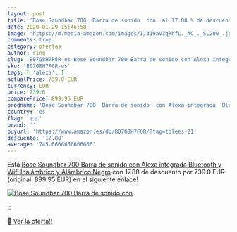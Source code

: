 ```yaml
---
layout: post
title: 'Bose Soundbar 700  Barra de sonido  con  al 17.88 % de descuento'
date: 2020-01-29 15:46:58
image: 'https://m.media-amazon.com/images/I/319aV3qkhfL._AC_._SL200_.jpg'
comments: true
category: ofertas
author: ring
slug: 'B07G8H7F6R-es Bose Soundbar 700 Barra de sonido con Alexa integrada...'
sku: 'B07G8H7F6R-es'
tags: [ 'alexa', ]
actualPrice: 739.0 EUR
currency: EUR
price: 739.0
comparePrice: 899.95 EUR
prodname: 'Bose Soundbar 700  Barra de sonido  con Alexa integrada  Bluetooth y Wifi  Inalámbrico y Alámbrico  Negro'
country: 'es'
flag: '🇪🇸'
brand: ''
buyurl: 'https://www.amazon.es/dp/B07G8H7F6R/?tag=tolees-21'
descuento: '17.88'
average: '745.6666666666666'
---
```


Está [Bose Soundbar 700  Barra de sonido  con Alexa integrada  Bluetooth y Wifi  Inalámbrico y Alámbrico  Negro](https://www.amazon.es/dp/B07G8H7F6R/?tag=tolees-21) con 17.88 de descuento por 739.0 EUR (original: 899.95 EUR) en el siguiente enlace!

[![Bose Soundbar 700  Barra de sonido  con ](https://m.media-amazon.com/images/I/319aV3qkhfL._AC_._SL200_.jpg)](https://www.amazon.es/dp/B07G8H7F6R/?tag=tolees-21)

ℹ️:


[🛒 Ver la oferta!!](https://www.amazon.es/dp/B07G8H7F6R/?tag=tolees-21)
